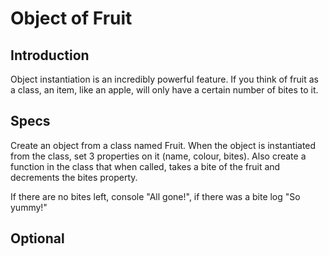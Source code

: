 # Object of Fruit

## Introduction

Object instantiation is an incredibly powerful feature. If you think of fruit as a class, an item, like an apple, will only have a certain number of bites to it.

## Specs

Create an object from a class named Fruit. When the object is instantiated from the class, set 3 properties on it (name, colour, bites). Also create a function in the class that when called, takes a bite of the fruit and decrements the bites property.

If there are no bites left, console "All gone!", if there was a bite log "So yummy!"

## Optional
